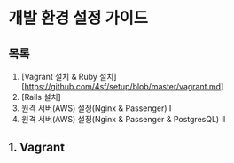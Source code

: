 # 개발 환경 설정 가이드
## 목록
1. [Vagrant 설치 & Ruby 설치][https://github.com/4sf/setup/blob/master/vagrant.md]
3. [Rails 설치]
4. 원격 서버(AWS) 설정(Nginx & Passenger) I
5. 원격 서버(AWS) 설정(Nginx & Passenger & PostgresQL) II
## 1. Vagrant
### 
